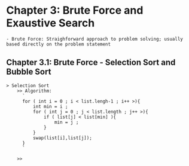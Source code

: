 # Chapter 3: Brute Force and Exaustive Search
    - Brute Force: Straighforward approach to problem solving; usually based directly on the problem statement

## Chapter 3.1: Brute Force - Selection Sort and Bubble Sort
    > Selection Sort 
        >> Algorithm:  
          `
          for ( int i = 0 ; i < list.lengh-1 ; i++ >){
              int min = i ; 
              for ( int j = 0 ; j < list.length ; j++ >){
                  if ( list[j] < list[min] ){
                      min = j ; 
                  }
              }   
              swap(list[i],list[j]);
          }
          `

        >> 
